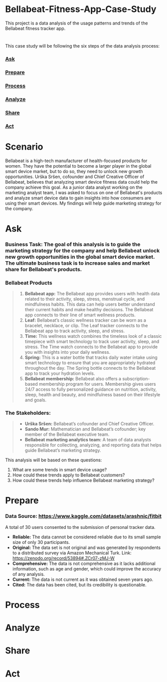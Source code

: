 # Bellabeat-Fitness-App-Case-Study

This project is a data analysis of the usage patterns and trends of the Bellabeat fitness tracker app. 

#

This case study will be following the six steps of the data analysis process:



### [Ask](#1-ask)
### [Prepare](#2-prepare)
### [Process](#3-process)
### [Analyze](#4-analyze)
### [Share](#5-share)
### [Act](#6-act)



# Scenario

Bellabeat is a high-tech manufacturer of health-focused products for women. They have the potential to become a larger player in the global smart device market, but to do so, they need to unlock new growth opportunities. Urška Sršen, cofounder and Chief Creative Officer of Bellabeat, believes that analyzing smart device fitness data could help the company achieve this goal. As a junior data analyst working on the marketing analyst team, I was asked to focus on one of Bellabeat's products and analyze smart device data to gain insights into how consumers are using their smart devices. My findings will help guide marketing strategy for the company.




# Ask

### Business Task: The goal of this analysis is to guide the marketing strategy for the company and help Bellabeat unlock new growth opportunities in the global smart device market. The ultimate business task is to increase sales and market share for Bellabeat's products.

### Bellabeat Products

> 1. **Bellabeat app:** The Bellabeat app provides users with health data related to their activity, sleep, stress, menstrual cycle, and mindfulness habits. This data can help users better understand their current habits and make healthy decisions. The Bellabeat app connects to their line of smart wellness products.
> 2. **Leaf:** Bellabeat’s classic wellness tracker can be worn as a bracelet, necklace, or clip. The Leaf tracker connects to the Bellabeat app to track activity, sleep, and stress.
> 3. **Time:** This wellness watch combines the timeless look of a classic timepiece with smart technology to track user activity, sleep, and stress. The Time watch connects to the Bellabeat app to provide you with insights into your daily wellness.
> 4. **Spring:** This is a water bottle that tracks daily water intake using smart technology to ensure that you are appropriately hydrated throughout the day. The Spring bottle connects to the Bellabeat app to track your hydration levels.
> 5. **Bellabeat membership:** Bellabeat also offers a subscription-based membership program for users. Membership gives users 24/7 access to fully personalized guidance on nutrition, activity, sleep, health and beauty, and mindfulness based on their lifestyle and goals.

### The Stakeholders:

> - **Urška Sršen:** Bellabeat’s cofounder and Chief Creative Officer. 
> - **Sando Mur:**  Mathematician and Bellabeat’s cofounder; key member of the Bellabeat executive team.
> - **Bellabeat marketing analytics team:** A team of data analysts responsible for collecting, analyzing, and reporting data that helps guide Bellabeat’s marketing strategy.


This analysis will be based on these questions:

1. What are some trends in smart device usage?
2. How could these trends apply to Bellabeat customers?
3. How could these trends help influence Bellabeat marketing strategy?



# Prepare

### Data Source: https://www.kaggle.com/datasets/arashnic/fitbit

 A total of 30 users consented to the submission of personal tracker data.


- **Reliable:** The data cannot be considered reliable due to its small sample size of only 30 participants.
- **Original:** The data set is not original and was generated by respondents to a distributed survey via Amazon Mechanical Turk. 
Link: https://zenodo.org/record/53894#.ZCr07-zMJ-W
- **Comprehensive:** The data is not comprehensive as it lacks additional information, such as age and gender, which could improve the accuracy of any analysis.
- **Current:** The data is not current as it was obtained seven years ago.
- **Cited:** The data has been cited, but its credibility is questionable.


















# Process
# Analyze
# Share
# Act
